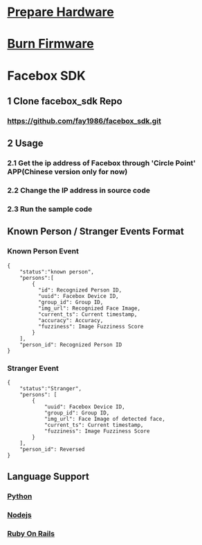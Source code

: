 # [Prepare Hardware](hardwares)
# [Burn Firmware](firmware)
# Facebox SDK
## 1 Clone facebox_sdk Repo
### https://github.com/fay1986/facebox_sdk.git
## 2 Usage

### 2.1 Get the ip address of Facebox through 'Circle Point' APP(Chinese version only for now)
### 2.2 Change the IP address in source code
### 2.3 Run the sample code

## Known Person / Stranger Events Format
### Known Person Event
```
{
    "status":"known person",
    "persons":[
        {
          "id": Recognized Person ID,
          "uuid": Facebox Device ID,
          "group_id": Group ID,
          "img_url": Recognized Face Image,
          "current_ts": Current timestamp,
          "accuracy": Accuracy,
          "fuzziness": Image Fuzziness Score
        }
    ],
    "person_id": Recognized Person ID
}
```
### Stranger Event
```
{
    "status":"Stranger",
    "persons": [
        {
            "uuid": Facebox Device ID,
            "group_id": Group ID,
            "img_url": Face Image of detected face,
            "current_ts": Current timestamp,
            "fuzziness": Image Fuzziness Score
        }
    ],
    "person_id": Reversed
}
```

## Language Support

### [Python](python)
### [Nodejs](nodejs)
### [Ruby On Rails](ruby)



